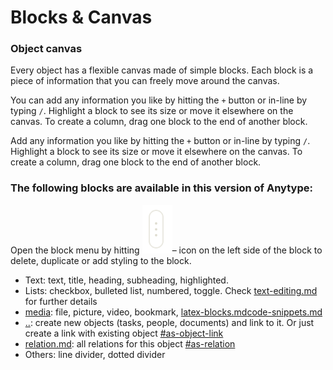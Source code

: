 # Blocks & Canvas

### Object canvas

Every object has a flexible canvas made of simple blocks. Each block is a piece of information that you can freely move around the canvas.

You can add any information you like by hitting the `+` button or in-line by typing `/`. Highlight a block to see its size or move it elsewhere on the canvas. To create a column, drag one block to the end of another block.

Add any information you like by hitting the `+` button or in-line by typing `/`. Highlight a block to see its size or move it elsewhere on the canvas. To create a column, drag one block to the end of another block.

### **The following blocks are available in this version of Anytype:**

Open the block menu by hitting ![](<../../../.gitbook/assets/Screenshot 2021-11-09 at 21.37.43.png>)– icon on the left side of the block to delete, duplicate or add styling to the block.

* Text: text, title, heading, subheading, highlighted.
* Lists: checkbox, bulleted list, numbered, toggle. Check [text-editing.md](text-editing.md "mention") for further details
* [media](media/ "mention"): file, picture, video, bookmark, [latex-blocks.md](media/latex-blocks.md "mention")[code-snippets.md](media/code-snippets.md "mention")
* [..](../ "mention"): create new objects (tasks, people, documents) and link to it. Or just create a link with existing object [#as-object-link](relations-mentions-and-object-links.md#as-object-link "mention")
* [relation.md](../../relation.md "mention"): all relations for this object [#as-relation](relations-mentions-and-object-links.md#as-relation "mention")
* Others: line divider, dotted divider
